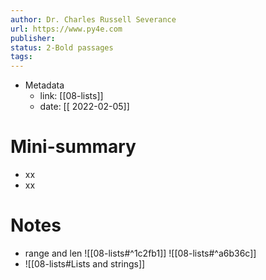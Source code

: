 ```yaml
---
author: Dr. Charles Russell Severance
url: https://www.py4e.com
publisher: 
status: 2-Bold passages
tags: 
---
```

- Metadata
	- link: [[08-lists]]
	- date: [[ 2022-02-05]]
# Mini-summary
- xx
- xx
# Notes
- range and len
![[08-lists#^1c2fb1]]
![[08-lists#^a6b36c]]
- ![[08-lists#Lists and strings]]